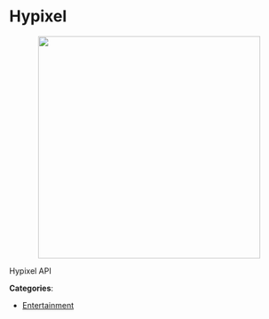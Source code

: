 # Hypixel
<p align="center">
    <img width="400" src="https://raw.githubusercontent.com/apis-list/apis-list/apis/hypixel/logo_256x256.png" />
</p>

Hypixel API



**Categories**:

- [Entertainment](https://github.com/apis-list/apis-list#entertainment)



